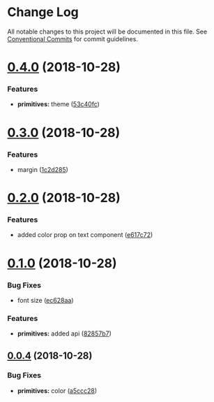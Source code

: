 # Change Log

All notable changes to this project will be documented in this file.
See [Conventional Commits](https://conventionalcommits.org) for commit guidelines.

<a name="0.4.0"></a>
# [0.4.0](https://github.com/christoferolaison/christoferolaison/compare/@christoferolaison/primitives@0.3.0...@christoferolaison/primitives@0.4.0) (2018-10-28)


### Features

* **primitives:** theme ([53c40fc](https://github.com/christoferolaison/christoferolaison/commit/53c40fc))





<a name="0.3.0"></a>
# [0.3.0](https://github.com/christoferolaison/christoferolaison/compare/@christoferolaison/primitives@0.2.0...@christoferolaison/primitives@0.3.0) (2018-10-28)


### Features

* margin ([1c2d285](https://github.com/christoferolaison/christoferolaison/commit/1c2d285))





<a name="0.2.0"></a>
# [0.2.0](https://github.com/christoferolaison/christoferolaison/compare/@christoferolaison/primitives@0.1.0...@christoferolaison/primitives@0.2.0) (2018-10-28)


### Features

* added color prop on text component ([e617c72](https://github.com/christoferolaison/christoferolaison/commit/e617c72))





<a name="0.1.0"></a>
# [0.1.0](https://github.com/christoferolaison/christoferolaison/compare/@christoferolaison/primitives@0.0.4...@christoferolaison/primitives@0.1.0) (2018-10-28)


### Bug Fixes

* font size ([ec628aa](https://github.com/christoferolaison/christoferolaison/commit/ec628aa))


### Features

* **primitives:** added api ([82857b7](https://github.com/christoferolaison/christoferolaison/commit/82857b7))





<a name="0.0.4"></a>
## [0.0.4](https://github.com/christoferolaison/christoferolaison/compare/@christoferolaison/primitives@0.0.4-next-41cac2.0...@christoferolaison/primitives@0.0.4) (2018-10-28)


### Bug Fixes

* **primitives:** color ([a5ccc28](https://github.com/christoferolaison/christoferolaison/commit/a5ccc28))
